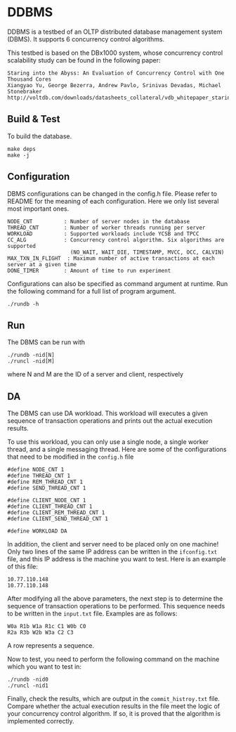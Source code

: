 DDBMS
=======

DDBMS is a testbed of an OLTP distributed database management system (DBMS). It supports 6 concurrency control algorithms.

This testbed is based on the DBx1000 system, whose concurrency control scalability study can be found in the following paper:

    Staring into the Abyss: An Evaluation of Concurrency Control with One Thousand Cores
    Xiangyao Yu, George Bezerra, Andrew Pavlo, Srinivas Devadas, Michael Stonebraker
    http://voltdb.com/downloads/datasheets_collateral/vdb_whitepaper_staring_into_the_abyss.pdf

Build & Test
------------

To build the database.

    make deps
    make -j

Configuration
-------------

DBMS configurations can be changed in the config.h file. Please refer to README for the meaning of each configuration. Here we only list several most important ones.

    NODE_CNT          : Number of server nodes in the database
    THREAD_CNT        : Number of worker threads running per server
    WORKLOAD          : Supported workloads include YCSB and TPCC
    CC_ALG            : Concurrency control algorithm. Six algorithms are supported
                        (NO_WAIT, WAIT_DIE, TIMESTAMP, MVCC, OCC, CALVIN)
    MAX_TXN_IN_FLIGHT  : Maximum number of active transactions at each server at a given time
    DONE_TIMER        : Amount of time to run experiment

Configurations can also be specified as command argument at runtime. Run the following command for a full list of program argument.

    ./rundb -h

Run
---

The DBMS can be run with

    ./rundb -nid[N]
    ./runcl -nid[M]

where N and M are the ID of a server and client, respectively


DA 
---
The DBMS can use DA workload. This workload will executes a given sequence of transaction operations and prints out the actual execution results.

To use this workload, you can only use a single node, a single worker thread, and a single messaging thread.
Here are some of the configurations that need to be modified in the `config.h` file

    #define NODE_CNT 1
    #define THREAD_CNT 1
    #define REM_THREAD_CNT 1
    #define SEND_THREAD_CNT 1

    #define CLIENT_NODE_CNT 1
    #define CLIENT_THREAD_CNT 1
    #define CLIENT_REM_THREAD_CNT 1
    #define CLIENT_SEND_THREAD_CNT 1

    #define WORKLOAD DA

In addition, the client and server need to be placed only on one machine!
Only two lines of the same IP address can be written in the `ifconfig.txt` file, and this IP address is the machine you want to test.
Here is an example of this file:

    10.77.110.148
    10.77.110.148

After modifying all the above parameters, the next step is to determine the sequence of transaction operations to be performed. This sequence needs to be written in the `input.txt` file. Examples are as follows:

    W0a R1b W1a R1c C1 W0b C0
    R2a R3b W2b W3a C2 C3

A row represents a sequence.

Now to test, you need to perform the following command on the machine which you want to test in:

    ./rundb -nid0
    ./runcl -nid1

Finally, check the results, which are output in the `commit_histroy.txt` file.
Compare whether the actual execution results in the file meet the logic of your concurrency control algorithm. If so, it is proved that the algorithm is implemented correctly.